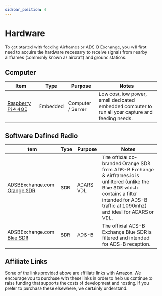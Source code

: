 ```yaml
---
sidebar_position: 4
---
```


# Hardware

To get started with feeding Airframes or ADS-B Exchange, you will first need to acquire the hardware necessary to receive signals from nearby
airframes (commonly known as aircraft) and ground stations.

## Computer

| Item | Type | Purpose | Notes |
| ---- | ---- | ------- | ----- |
| [Raspberry Pi 4 4GB](https://www.raspberrypi.com/products/raspberry-pi-4-model-b/) | Embedded | Computer / Server | Low cost, low power, small dedicated embedded computer to run all your capture and feeding needs. |

## Software Defined Radio

| Item | Type | Purpose | Notes |
| ---- | ---- | ------- | ----- |
| [ADSBExchange.com Orange SDR](https://www.amazon.com/ADSBexchange-com-Orange-R860-RTL2832U-TCXO/dp/B09NJWMY56?&_encoding=UTF8&tag=airframes07-20&linkCode=ur2&linkId=b8c22b69822d02b6f223318844d22d08&camp=1789&creative=9325) | SDR | ACARS, VDL | The official co-branded Orange SDR from ADS-B Exchange &amp; Airframes.io is unfiltered (unlike the Blue SDR which contains a filter intended for ADS-B traffic at 1090mhz) and ideal for ACARS or VDL. |
| [ADSBExchange.com Blue SDR](https://www.amazon.com/ADSBexchange-com-RTL2832U-Antenna-Software-Industrial/dp/B09F2ND4R6/r?&_encoding=UTF8&tag=airframes07-20&linkCode=ur2&linkId=3f770a9f2aa2cb592f7cd490064b55f7&camp=1789&creative=9325>) | SDR | ADS-B | The official ADS-B Exchange Blue SDR is filtered and intended for ADS-B reception. |

## Affiliate Links

Some of the links provided above are affiliate links with Amazon. We encourage you to purchase with these links in order to help us
continue to raise funding that supports the costs of development and hosting. If you prefer to purchase these elsewhere, we certainly understand.
